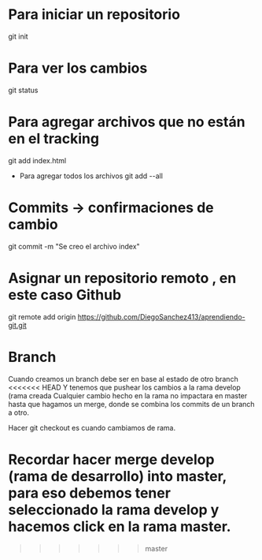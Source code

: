 # Para iniciar un repositorio
git init

# Para ver los cambios
git status

# Para agregar archivos que no están en el tracking
git add index.html

- Para agregar todos los archivos
git add --all
# Commits -> confirmaciones de cambio
git commit -m "Se creo el archivo index"

# Asignar un repositorio remoto , en este caso Github
git remote add origin https://github.com/DiegoSanchez413/aprendiendo-git.git

# Branch 
Cuando creamos un branch debe ser en base al estado de otro branch
<<<<<<< HEAD
Y tenemos que pushear los cambios a la rama develop (rama creada
Cualquier cambio hecho en la rama no impactara en master hasta que hagamos un merge,
donde se combina los commits de un branch a otro.

Hacer git checkout es cuando cambiamos de rama.

Recordar hacer merge develop (rama de desarrollo) into master, para eso debemos tener seleccionado
la rama develop y hacemos click en la rama master.
=======
>>>>>>> master
